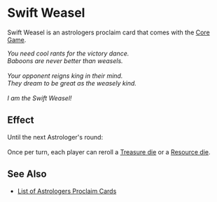# Swift Weasel

Swift Weasel is an astrologers proclaim card that comes with the [Core Game](../content.md).

*You need cool rants for the victory dance.<br>Baboons are never better than weasels.<br><br>Your opponent reigns king in their mind.<br>They dream to be great as the weasely kind.<br><br>I am the Swift Weasel!*


## Effect

Until the next Astrologer's round:<br><br>Once per turn, each player can reroll a [Treasure die](../dice.md#treasure-die) or a [Resource die](../dice.md#resource-die).


## See Also

- [List of Astrologers Proclaim Cards](../astrologers_proclaim.md)
